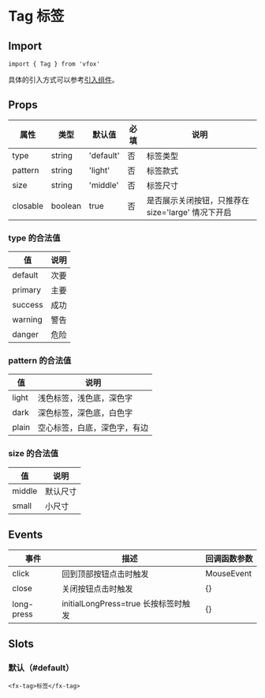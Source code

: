 # Tag 标签

## Import

```
import { Tag } from 'vfox'
```

具体的引入方式可以参考[引入组件](../index.md#引入组件)。

## Props

| 属性     | 类型    | 默认值    | 必填 | 说明                                               |
| -------- | ------- | --------- | ---- | -------------------------------------------------- |
| type     | string  | 'default' | 否   | 标签类型                                           |
| pattern  | string  | 'light'   | 否   | 标签款式                                           |
| size     | string  | 'middle'  | 否   | 标签尺寸                                           |
| closable | boolean | true      | 否   | 是否展示关闭按钮，只推荐在 size='large' 情况下开启 |

### type 的合法值

| 值      | 说明 |
| ------- | ---- |
| default | 次要 |
| primary | 主要 |
| success | 成功 |
| warning | 警告 |
| danger  | 危险 |

### pattern 的合法值

| 值    | 说明                         |
| ----- | ---------------------------- |
| light | 浅色标签，浅色底，深色字     |
| dark  | 深色标签，深色底，白色字     |
| plain | 空心标签，白底，深色字，有边 |

### size 的合法值

| 值     | 说明     |
| ------ | -------- |
| middle | 默认尺寸 |
| small  | 小尺寸   |

## Events

| 事件       | 描述                                 | 回调函数参数 |
| ---------- | ------------------------------------ | ------------ |
| click      | 回到顶部按钮点击时触发               | MouseEvent   |
| close      | 关闭按钮点击时触发                   | {}           |
| long-press | initialLongPress=true 长按标签时触发 | {}           |

## Slots

### 默认（#default）

```
<fx-tag>标签</fx-tag>
```
